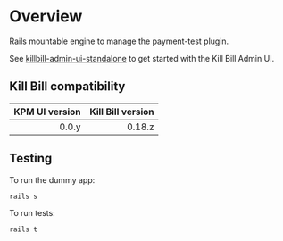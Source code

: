 Overview
========

Rails mountable engine to manage the payment-test plugin.

See [killbill-admin-ui-standalone](https://github.com/killbill/killbill-admin-ui-standalone) to get started with the Kill Bill Admin UI.

Kill Bill compatibility
-----------------------

| KPM UI version | Kill Bill version |
| -------------: | ----------------: |
| 0.0.y          | 0.18.z            |

Testing
-------

To run the dummy app:

```
rails s
```


To run tests:

```
rails t
```
